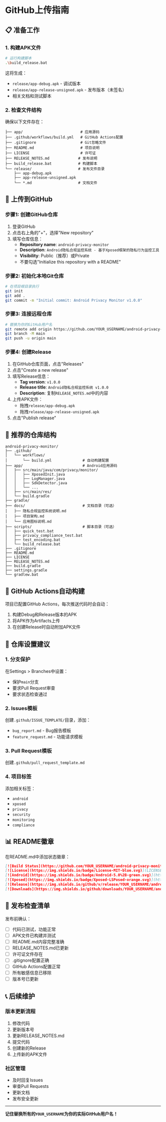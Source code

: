 # GitHub上传指南

## 📋 准备工作

### 1. 构建APK文件
```bash
# 运行构建脚本
.\build_release.bat
```

这将生成：
- `release/app-debug.apk` - 调试版本
- `release/app-release-unsigned.apk` - 发布版本（未签名）
- 相关文档和测试脚本

### 2. 检查文件结构
确保以下文件存在：
```
├── app/                          # 应用源码
├── .github/workflows/build.yml   # GitHub Actions配置
├── .gitignore                    # Git忽略文件
├── README.md                     # 项目说明
├── LICENSE                       # 许可证
├── RELEASE_NOTES.md             # 发布说明
├── build_release.bat            # 构建脚本
└── release/                     # 发布文件目录
    ├── app-debug.apk
    ├── app-release-unsigned.apk
    └── *.md                     # 文档文件
```

## 🚀 上传到GitHub

### 步骤1: 创建GitHub仓库

1. 登录GitHub
2. 点击右上角的"+"，选择"New repository"
3. 填写仓库信息：
   - **Repository name**: `android-privacy-monitor`
   - **Description**: `Android隐私合规监控系统 - 基于Xposed框架的隐私行为监控工具`
   - **Visibility**: Public（推荐）或Private
   - 不要勾选"Initialize this repository with a README"

### 步骤2: 初始化本地Git仓库

```bash
# 在项目根目录执行
git init
git add .
git commit -m "Initial commit: Android Privacy Monitor v1.0.0"
```

### 步骤3: 连接远程仓库

```bash
# 替换为你的GitHub用户名
git remote add origin https://github.com/YOUR_USERNAME/android-privacy-monitor.git
git branch -M main
git push -u origin main
```

### 步骤4: 创建Release

1. 在GitHub仓库页面，点击"Releases"
2. 点击"Create a new release"
3. 填写Release信息：
   - **Tag version**: `v1.0.0`
   - **Release title**: `Android隐私合规监控系统 v1.0.0`
   - **Description**: 复制`RELEASE_NOTES.md`中的内容
4. 上传APK文件：
   - 拖拽`release/app-debug.apk`
   - 拖拽`release/app-release-unsigned.apk`
5. 点击"Publish release"

## 📁 推荐的仓库结构

```
android-privacy-monitor/
├── .github/
│   └── workflows/
│       └── build.yml              # 自动构建配置
├── app/                           # Android应用源码
│   ├── src/main/java/com/privacy/monitor/
│   │   ├── XposedInit.java
│   │   ├── LogManager.java
│   │   ├── SdkDetector.java
│   │   └── ...
│   ├── src/main/res/
│   └── build.gradle
├── gradle/
├── docs/                          # 文档目录（可选）
│   ├── 隐私合规监控系统说明.md
│   ├── 项目架构.md
│   └── 应用图标说明.md
├── scripts/                       # 脚本目录（可选）
│   ├── quick_test.bat
│   ├── privacy_compliance_test.bat
│   ├── test_encoding.bat
│   └── build_release.bat
├── .gitignore
├── README.md
├── LICENSE
├── RELEASE_NOTES.md
├── build.gradle
├── settings.gradle
└── gradlew.bat
```

## 🔧 GitHub Actions自动构建

项目已配置GitHub Actions，每次推送代码时会自动：
1. 构建Debug和Release版本的APK
2. 将APK作为Artifacts上传
3. 在创建Release时自动附加APK文件

## 📝 仓库设置建议

### 1. 分支保护
在Settings > Branches中设置：
- 保护`main`分支
- 要求Pull Request审查
- 要求状态检查通过

### 2. Issues模板
创建`.github/ISSUE_TEMPLATE/`目录，添加：
- `bug_report.md` - Bug报告模板
- `feature_request.md` - 功能请求模板

### 3. Pull Request模板
创建`.github/pull_request_template.md`

### 4. 项目标签
添加相关标签：
- `android`
- `xposed`
- `privacy`
- `security`
- `monitoring`
- `compliance`

## 📊 README徽章

在README.md中添加状态徽章：
```markdown
[![Build Status](https://github.com/YOUR_USERNAME/android-privacy-monitor/workflows/Build%20APK/badge.svg)](https://github.com/YOUR_USERNAME/android-privacy-monitor/actions)
[![License](https://img.shields.io/badge/License-MIT-blue.svg)](LICENSE)
[![Android](https://img.shields.io/badge/Android-5.0%2B-green.svg)](https://android-arsenal.com/api?level=21)
[![Xposed](https://img.shields.io/badge/Xposed-LSPosed-orange.svg)](https://github.com/LSPosed/LSPosed)
[![Release](https://img.shields.io/github/v/release/YOUR_USERNAME/android-privacy-monitor)](https://github.com/YOUR_USERNAME/android-privacy-monitor/releases)
[![Downloads](https://img.shields.io/github/downloads/YOUR_USERNAME/android-privacy-monitor/total)](https://github.com/YOUR_USERNAME/android-privacy-monitor/releases)
```

## 🎯 发布检查清单

发布前确认：
- [ ] 代码已测试，功能正常
- [ ] APK文件已构建并测试
- [ ] README.md内容完整准确
- [ ] RELEASE_NOTES.md已更新
- [ ] 许可证文件存在
- [ ] .gitignore配置正确
- [ ] GitHub Actions配置正常
- [ ] 所有敏感信息已移除
- [ ] 版本号已更新

## 📞 后续维护

### 版本更新流程
1. 修改代码
2. 更新版本号
3. 更新RELEASE_NOTES.md
4. 提交代码
5. 创建新的Release
6. 上传新的APK文件

### 社区管理
- 及时回复Issues
- 审查Pull Requests
- 更新文档
- 发布安全更新

---

**记住替换所有的`YOUR_USERNAME`为你的实际GitHub用户名！**